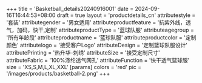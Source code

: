 +++
title = 'Basketball_details20240916001'
date = 2024-09-16T16:44:53+08:00
draft = true
layout = 'productdetails_cn'
attributestyle = '套装'
attributegender = '男女适用'
attributeproductfeature = '抗紫外线，透气，加码，快干,定制'
attributeproductType = '蓝球队服'
attributeagegroup = '所有年龄段'
attributeproductname = '蓝球队服'
attributeproductcolor = '定制颜色'
attributelogo = '接受客户Logo'
attributeDesign = '定制篮球队服设计'
attributePrinting = '热升华-刺绣'
attributeSize = '接受定制尺寸'
attributeFabric = '100%涤纶透气网孔'
attributeFunction = '快干透气篮球服'
size = 'XS,S,M,L,XL,XXL'
[params]
  colors = 'red'
  pic = '/images/products/basketball-2.png'
+++
